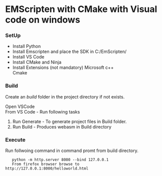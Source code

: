 # EMScripten with CMake with Visual code on windows


### SetUp  
- Install Python
- Install Emscripten and place the SDK in C:/EmScripten/
- Install VS Code  
- Install CMake and Ninja 
- Install Extensions  (not mandatory)
      Microsoft c++  
      Cmake  
	  
### Build

Create an *build* folder  in the project directory if not exists.

Open VSCode  
From VS Code - Run following tasks  
1) Run Generate  - To generate project files in Build folder.  
2) Run Build - Produces webasm in Build directory


	  
### Execute	  
Run follwoing command in command promt from build directory.  
```
   python -m http.server 8000 --bind 127.0.0.1  
   From firefox browser browse to http://127.0.0.1:8000/helloworld.html
   
```
